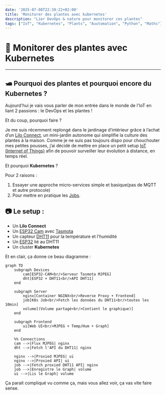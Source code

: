 ```yaml
---
date: '2025-07-08T22:39:22+02:00'
title: 'Monitorer des plantes avec kubernetes'
description: "Lier DevOps & nature pour monitorer ces plantes"
tags: ["IoT", "Kubernetes", "Plants", "Auutomation", "Python", "Maths"]
---
```


# 🌱 Monitorer des plantes avec Kubernetes

---

## 🛥️ Pourquoi des plantes et pourquoi encore du Kubernetes ?

Aujourd'hui je vais vous parler de mon entrée dans le monde de l'IoT en liant 2 passions : le DevOps et les plantes !

Et du coup, pourquoi faire ?

Je me suis récemment replongé dans le jardinage d’intérieur grâce à l’achat d’un [Lilo Connect](https://pretapousser.com/en/collections/jardins-interieur/la-gamme-lilo/), un mini-jardin autonome qui simplifie la culture des plantes à la maison. Comme je ne suis pas toujours dispo pour chouchouter mes petites pousses, j’ai décidé de mettre en place un petit setup [IoT (Internet of Things)](https://fr.wikipedia.org/wiki/Internet_des_objets) afin de pouvoir surveiller leur évolution à distance, en temps réel.

Et pourquoi **Kubernetes** ?

Pour 2 raisons :

1. Essayer une approche micro-services simple et basique(pas de MQTT et autre protocole)
2. Pour mettre en pratique les [Jobs](https://kubernetes.io/docs/concepts/workloads/controllers/job/).

## 📷 Le setup :

- Un **Lilo Connect**
- Un [ESP32 Cam](https://www.az-delivery.de/fr/products/esp32-cam-modul-esp32-wifi-bluetooth-modul-inklusive-kamera) avec [Tasmota](https://tasmota.github.io/docs/)
- Un capteur [DHT11](https://www.fruugo.fr/capteur-numerique-de-temperature-et-d%25E2%2580%2599humidite-dht11-module-dht11-pour-arduino-no76/p-61760594) pour la température et l'humidité
- Un [ESP32](https://www.az-delivery.de/fr/products/esp32-developmentboard) lié au DHT11
- Un cluster **Kubernetes**

Et en clair, ça donne ce beau diagramme :

```mermaid
graph TD
    subgraph Devices
        cam[ESP32-CAM<br/>Serveur Tasmota MJPEG]
        dht[ESP32 + DHT11<br/>API DHT11]
    end

    subgraph Server
        nginx[Container NGINX<br/>Reverse Proxy + Frontend]
        job[K8s Job<br/>Fetch les données du DHT11<br/>toutes les 10min]
        volume[(Volume partagé<br/>Contient le graphique)]
    end

    subgraph Frontend
        ui[Web UI<br/>MJPEG + Temp/Hum + Graph]
    end

    %% Connections
    cam -->|Flux MJPEG| nginx
    dht -->|Fetch l'API du DHT11| nginx

    nginx -->|Proxied MJPEG| ui
    nginx -->|Proxied API| ui
    job -->|Fetch proxied DHT11 API| nginx
    job -->|Enregistre le Graph| volume
    ui -->|Lis le Graph| volume
```

Ça parait compliqué vu comme ça, mais vous allez voir, ça vas vite faire sense.